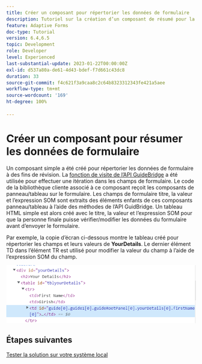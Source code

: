 ```yaml
---
title: Créer un composant pour répertorier les données de formulaire
description: Tutoriel sur la création d’un composant de résumé pour la révision des données de formulaire avant envoi.
feature: Adaptive Forms
doc-type: Tutorial
version: 6.4,6.5
topic: Development
role: Developer
level: Experienced
last-substantial-update: 2023-01-22T00:00:00Z
exl-id: d537a80a-de61-4d43-bdef-f7d661c43dc8
duration: 33
source-git-commit: f4c621f3a9caa8c2c64b8323312343fe421a5aee
workflow-type: tm+mt
source-wordcount: '169'
ht-degree: 100%

---
```


# Créer un composant pour résumer les données de formulaire

Un composant simple a été créé pour répertorier les données de formulaire à des fins de révision. La [fonction de visite de l’API GuideBridge](https://developer.adobe.com/experience-manager/reference-materials/6-5/forms/javascript-api/GuideBridge.html?q=visit) a été utilisée pour effectuer une itération dans les champs de formulaire. Le code de la bibliothèque cliente associé à ce composant reçoit les composants de panneau/tableau sur le formulaire. Les champs de formulaire titre, la valeur et l’expression SOM sont extraits des éléments enfants de ces composants panneau/tableau à l’aide des méthodes de l’API GuidBridge. Un tableau HTML simple est alors créé avec le titre, la valeur et l’expression SOM pour que la personne finale puisse vérifier/modifier les données du formulaire avant d’envoyer le formulaire.

Par exemple, la copie d’écran ci-dessous montre le tableau créé pour répertorier les champs et leurs valeurs de **YourDetails**. Le dernier élément TD dans l’élément TR est utilisé pour modifier la valeur du champ à l’aide de l’expression SOM du champ.

![visit-func](assets/visit-function.png)

## Étapes suivantes

[Tester la solution sur votre système local](./deploy-on-your-system.md)
